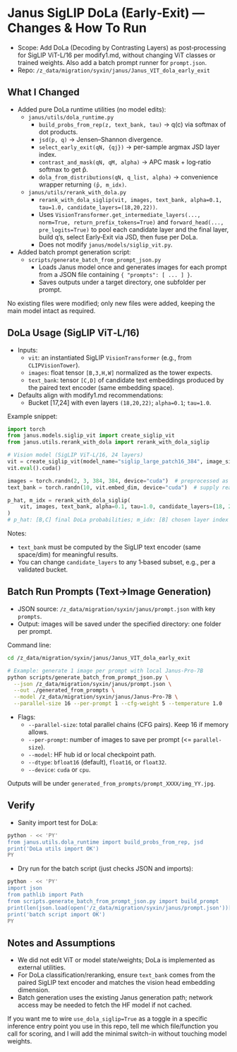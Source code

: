 # Janus SigLIP DoLa (Early‑Exit) — Changes & How To Run

- Scope: Add DoLa (Decoding by Contrasting Layers) as post‑processing for SigLIP ViT-L/16 per modify1.md, without changing ViT classes or trained weights. Also add a batch prompt runner for `prompt.json`.
- Repo: `/z_data/migration/syxin/janus/Janus_VIT_dola_early_exit`

## What I Changed
- Added pure DoLa runtime utilities (no model edits):
  - `janus/utils/dola_runtime.py`
    - `build_probs_from_rep(z, text_bank, tau)` → q(c) via softmax of dot products.
    - `jsd(p, q)` → Jensen–Shannon divergence.
    - `select_early_exit(qN, {qj})` → per-sample argmax JSD layer index.
    - `contrast_and_mask(qN, qM, alpha)` → APC mask + log‑ratio softmax to get p̂.
    - `dola_from_distributions(qN, q_list, alpha)` → convenience wrapper returning `(p̂, m_idx)`.
  - `janus/utils/rerank_with_dola.py`
    - `rerank_with_dola_siglip(vit, images, text_bank, alpha=0.1, tau=1.0, candidate_layers=(18,20,22))`.
    - Uses `VisionTransformer.get_intermediate_layers(..., norm=True, return_prefix_tokens=True)` and `forward_head(..., pre_logits=True)` to pool each candidate layer and the final layer, build q’s, select Early‑Exit via JSD, then fuse per DoLa.
    - Does not modify `janus/models/siglip_vit.py`.
- Added batch prompt generation script:
  - `scripts/generate_batch_from_prompt_json.py`
    - Loads Janus model once and generates images for each prompt from a JSON file containing `{ "prompts": [ ... ] }`.
    - Saves outputs under a target directory, one subfolder per prompt.

No existing files were modified; only new files were added, keeping the main model intact as required.

## DoLa Usage (SigLIP ViT‑L/16)
- Inputs:
  - `vit`: an instantiated SigLIP `VisionTransformer` (e.g., from `CLIPVisionTower`).
  - `images`: float tensor `[B,3,H,W]` normalized as the tower expects.
  - `text_bank`: tensor `[C,D]` of candidate text embeddings produced by the paired text encoder (same embedding space).
- Defaults align with modify1.md recommendations:
  - Bucket [17,24] with even layers `(18,20,22)`; `alpha=0.1`; `tau=1.0`.

Example snippet:

```python
import torch
from janus.models.siglip_vit import create_siglip_vit
from janus.utils.rerank_with_dola import rerank_with_dola_siglip

# Vision model (SigLIP ViT-L/16, 24 layers)
vit = create_siglip_vit(model_name="siglip_large_patch16_384", image_size=384)
vit.eval().cuda()

images = torch.randn(2, 3, 384, 384, device="cuda")  # preprocessed as needed
text_bank = torch.randn(10, vit.embed_dim, device="cuda")  # supply real text embds

p_hat, m_idx = rerank_with_dola_siglip(
    vit, images, text_bank, alpha=0.1, tau=1.0, candidate_layers=(18, 20, 22)
)
# p_hat: [B,C] final DoLa probabilities; m_idx: [B] chosen layer index (0..len-1)
```

Notes:
- `text_bank` must be computed by the SigLIP text encoder (same space/dim) for meaningful results.
- You can change `candidate_layers` to any 1‑based subset, e.g., per a validated bucket.

## Batch Run Prompts (Text→Image Generation)
- JSON source: `/z_data/migration/syxin/janus/prompt.json` with key `prompts`.
- Output: images will be saved under the specified directory: one folder per prompt.

Command line:

```bash
cd /z_data/migration/syxin/janus/Janus_VIT_dola_early_exit

# Example: generate 1 image per prompt with local Janus-Pro-7B
python scripts/generate_batch_from_prompt_json.py \
  --json /z_data/migration/syxin/janus/prompt.json \
  --out ./generated_from_prompts \
  --model /z_data/migration/syxin/janus/Janus-Pro-7B \
  --parallel-size 16 --per-prompt 1 --cfg-weight 5 --temperature 1.0
```

- Flags:
  - `--parallel-size`: total parallel chains (CFG pairs). Keep 16 if memory allows.
  - `--per-prompt`: number of images to save per prompt (<= `parallel-size`).
  - `--model`: HF hub id or local checkpoint path.
  - `--dtype`: `bfloat16` (default), `float16`, or `float32`.
  - `--device`: `cuda` or `cpu`.

Outputs will be under `generated_from_prompts/prompt_XXXX/img_YY.jpg`.

## Verify
- Sanity import test for DoLa:

```bash
python - << 'PY'
from janus.utils.dola_runtime import build_probs_from_rep, jsd
print('DoLa utils import OK')
PY
```

- Dry run for the batch script (just checks JSON and imports):

```bash
python - << 'PY'
import json
from pathlib import Path
from scripts.generate_batch_from_prompt_json.py import build_prompt
print(len(json.load(open('/z_data/migration/syxin/janus/prompt.json'))['prompts']))
print('batch script import OK')
PY
```

## Notes and Assumptions
- We did not edit ViT or model state/weights; DoLa is implemented as external utilities.
- For DoLa classification/reranking, ensure `text_bank` comes from the paired SigLIP text encoder and matches the vision head embedding dimension.
- Batch generation uses the existing Janus generation path; network access may be needed to fetch the HF model if not cached.

If you want me to wire `use_dola_siglip=True` as a toggle in a specific inference entry point you use in this repo, tell me which file/function you call for scoring, and I will add the minimal switch-in without touching model weights.
